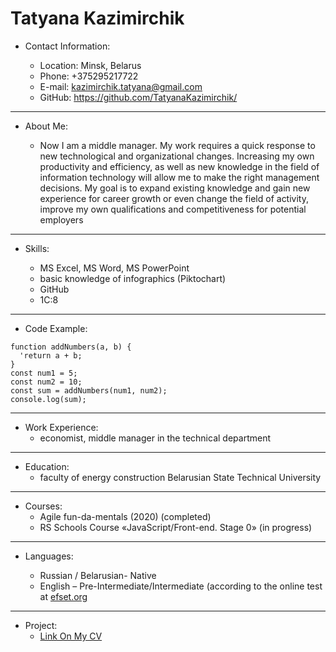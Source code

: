 # Tatyana Kazimirchik

* Contact Information:

    + Location: Minsk, Belarus
    + Phone: +375295217722
    + E-mail: kazimirchik.tatyana@gmail.com
    + GitHub: https://github.com/TatyanaKazimirchik/
**************************************************************

* About Me:

    + Now I am a middle manager. My work requires a quick response to new technological and organizational changes. Increasing my own productivity and efficiency, as well as new knowledge in the field of information technology will allow me to make the right management decisions. My goal is to expand existing knowledge and gain new experience for career growth or even change the field of activity, improve my own qualifications and competitiveness for potential employers
**************************************************************
 
* Skills:

    + MS Excel, MS Word, MS PowerPoint
    + basic knowledge of infographics (Piktochart)
    + GitHub
    + 1C:8
**************************************************************

* Code Example:

```
function addNumbers(a, b) {
  'return a + b;
}
const num1 = 5;
const num2 = 10;
const sum = addNumbers(num1, num2);
console.log(sum);
```
**************************************************************

* Work Experience:
     + economist, middle manager in the technical department
**************************************************************

* Education:
    + faculty of energy construction Belarusian State Technical University
**************************************************************

* Courses:
    + Agile fun-da-mentals (2020) (completed)
    + RS Schools Course «JavaScript/Front-end. Stage 0» (in progress)
**************************************************************

* Languages:

    + Russian / Belarusian- Native
    + English – Pre-Intermediate/Intermediate (according to the online test at [efset.org](https://www.efset.org/)
**************************************************************

* Project:
    + [Link On My CV](https://tatyanakazimirchik.github.io/rsschool-cv/cv)

